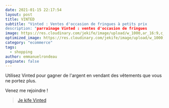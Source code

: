 ```yaml
---
date: 2021-01-15 22:17:54
layout: post
title: VINTED
subtitle: "Vinted : Ventes d'occasion de fringues à petits prix
description: "parrainage Vinted : ventes d'occasion de fringues
image: https://res.cloudinary.com/jekife/image/upload/w_1000,ar_16:9,c_fill,g_auto,e_sharpen/v1610999652/vinted_eeunti.jpg
optimized_image: https://res.cloudinary.com/jekife/image/upload/w_1000,ar_16:9,c_fill,g_auto,e_sharpen/v1610999652/vinted_eeunti.jpg
category: "ecommerce"
tags:
  - shopping
author: emmanuelrondeau
paginate: false
---
```


Utilisez Vinted pour gagner de l'argent en vendant des vêtements que vous ne portez plus.

Venez me rejoindre ! 
> [Je kife Vinted](https://www.vinted.fr/invite/rondeau3)
